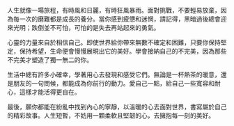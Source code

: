 人生就像一場旅程，有時風和日麗，有時狂風暴雨。面對挑戰，不要輕易放棄，因為每一次的磨難都是成長的養分。當你感到疲憊和迷惘，請記得，黑暗過後總會迎來光明；跌倒並不可怕，可怕的是失去再站起來的勇氣。

心靈的力量來自於相信自己。即使世界給你帶來無數不確定和困難，只要你保持堅定，保持希望，生命便會慢慢展現出它的美好。學會接納自己的不完美，因為那些不完美才塑造了獨一無二的你。

生活中總有許多小確幸，學著用心去發現和感受它們。無論是一杯熱茶的暖意，還是朋友的一句問候，都能成為你前行的動力。愛自己一點，給自己一些寬容和耐心，這樣才能活得更自在。

最後，願你都能在紛亂中找到內心的寧靜，以溫暖的心去面對世界，書寫屬於自己的精彩故事。人生短暫，不妨用一顆柔軟且堅韌的心，去擁抱每一刻的美好。